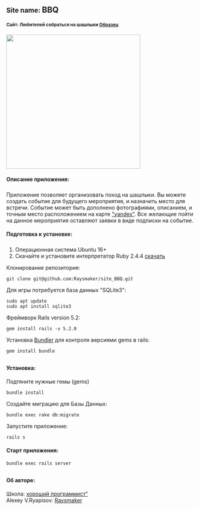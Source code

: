 <h2><small>Site name: </small>BBQ</h2>
<h4><small>Сайт: Любителей собраться на шашлыки <a href="https://bbq2018.herokuapp.com/">Образец</a></small></h4>
<img src="https://cherrymonk.net/wp-content/uploads/5-20-880x528.jpg" width="355"/>
<br />

#### Описание приложения:
##### 
Приложение позволяет организовать поход на шашлыки.
Вы можете создать событие для будущего мероприятия,
и назначить место для встречи. Событие может быть дополнено фотографиями, описанием,
и точным место расположением на карте <a href="https://yandex.ru/maps">"yandex"</a>.
Все желающие пойти на данное мероприятия оставляют
заявки в виде подписки на событие.

#### Подготовка к установке:
#####
1. Операционная система Ubuntu 16+ <br/>
2. Скачайте и установите интерпретатор Ruby 2.4.4  <a href="https://www.ruby-lang.org/ru/downloads/">скачать</a>

Клонирование репозитория:
```
git clone git@github.com:Raysmaker/site_BBQ.git
```
Для игры потребуется база данных "SQLite3": 
``` 
sudo apt update 
sudo apt install sqlite3
```
Фреймворк Rails version 5.2: 
``` 
gem install rails -v 5.2.0
```
Установка <a href="https://bundler.io/">Bundler</a> для контроля версиями gems в rails:
```
gem install bundle
```
##
#### Установка:
Подтяните нужные гемы (gems)
```
bundle install
```
Создайте миграцию для Базы Данных:
```
bundle exec rake db:migrate
```
Запустите приложение:
```
rails s
```

<h4>Старт приложения: </h4>

``` 
bundle exec rails server 
```

##
<h4> Об авторе: </h4>
Школа: <a href="http://goodprogrammer.ru/">хороший программист"</a><br/>
Alexey V.Ryapisov: <a href="https://raysmaker.github.io/cv/">Raysmaker</a>
